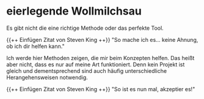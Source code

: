 # eierlegende Wollmilchsau

Es gibt nicht die eine richtige Methode oder das perfekte Tool.

{{++ Einfügen Zitat von Steven King ++}}
"So mache ich es... keine Ahnung, ob ich dir helfen kann."

Ich werde hier Methoden zeigen, die mir beim Konzepten helfen. Das heißt aber nicht, dass es nur auf meine Art funktioniert. Denn kein Projekt ist gleich und dementsprechend sind auch häufig unterschiedliche Herangehensweisen notwendig. 

{{++ Einfügen Zitat von Steven King ++}}
"So ist es nun mal, akzeptier es!"
